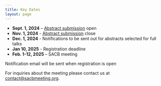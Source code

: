 ```yaml
---
title: Key Dates
layout: page
---
```


- **Sept. 1, 2024** – [Abstract submission](https://forms.gle/UXhGmTXK7HDtKi9p9) open
- **Nov. 1, 2024** - [Abstract submission](https://forms.gle/UXhGmTXK7HDtKi9p9) close
- **Dec. 1, 2024** - Notifications to be sent out for abstracts selected for full talks
- **Jan 10, 2025** - Registration deadline
- **Feb. 1-12, 2025** – SACB meeting

Notification email will be sent when registration is open


For inquiries about the meeting please contact us at [contact@sacbmeeting.org](mailto:contact@sacbmeeting.org).
